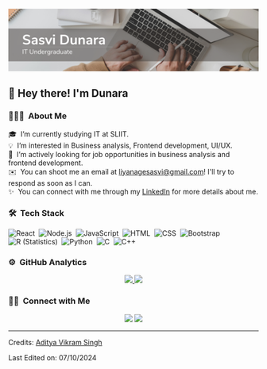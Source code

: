 <!--- # 👋 Hi, I’m Sasvi Dunara

- 👀 I’m interested in Business analysis, Frontend development, UI/UX 
- 🌱 I’m currently studying IT at SLIIT
- 💼 I’m actively looking for job opportunities in business analysis and frontend development.
- 📫 How to reach me [Email](liyanagesasvi@gmail.com)
- ✨ Connect with me [LinkedIn](www.linkedin.com/in/sasvi-dunara)
--->
![Sasvi dunara Banner](https://github.com/Dunara/Dunara/blob/main/assets/GIt%20banner.png)

<h2> 👋 Hey there! I'm Dunara</h2>

### 👨🏻‍💻 &nbsp;About Me

🎓 &nbsp;I’m currently studying IT at SLIIT.\
💡 &nbsp;I’m interested in Business analysis, Frontend development, UI/UX.\
💼 &nbsp;I’m actively looking for job opportunities in business analysis and frontend development.\
✉️ &nbsp;You can shoot me an email at liyanagesasvi@gmail.com! I'll try to respond as soon as I can.\
✨ &nbsp;You can connect with me through my [LinkedIn](www.linkedin.com/in/sasvi-dunara) for more details about me.


### 🛠 &nbsp;Tech Stack

![React](https://img.shields.io/badge/-React-05122A?style=flat&logo=react)&nbsp;
![Node.js](https://img.shields.io/badge/-Node.js-05122A?style=flat&logo=node.js)&nbsp;
![JavaScript](https://img.shields.io/badge/-JavaScript-05122A?style=flat&logo=javascript)&nbsp;
![HTML](https://img.shields.io/badge/-HTML-05122A?style=flat&logo=HTML5)&nbsp;
![CSS](https://img.shields.io/badge/-CSS-05122A?style=flat&logo=CSS3&logoColor=1572B6)&nbsp;
![Bootstrap](https://img.shields.io/badge/-Bootstrap-05122A?style=flat&logo=bootstrap&logoColor=563D7C)&nbsp;
![R (Statistics)](https://img.shields.io/badge/-R-05122A?style=flat&logo=R&logoColor=276DC3)&nbsp;
![Python](https://img.shields.io/badge/-Python-05122A?style=flat&logo=python)&nbsp;
![C](https://img.shields.io/badge/-C-05122A?style=flat&logo=C&logoColor=A8B9CC)&nbsp;
![C++](https://img.shields.io/badge/-C++-05122A?style=flat&logo=C%2B%2B&logoColor=00599C)&nbsp;



### ⚙️ &nbsp;GitHub Analytics

<p align="center">
<a href="https://github.com/Dunara">
  <img height="180em" src="https://github-readme-stats-eight-theta.vercel.app/api?username=Dunara&show_icons=true&theme=algolia&include_all_commits=true&count_private=true"/>
  <img height="180em" src="https://github-readme-stats-eight-theta.vercel.app/api/top-langs/?username=Dunara&layout=compact&langs_count=8&theme=algolia"/>
</a>
</p>

### 🤝🏻 &nbsp;Connect with Me

<p align="center">
<a href="www.linkedin.com/in/sasvi-dunara"><img src="https://img.shields.io/badge/-Sasvi%20Dunara-0077B5?style=flat&logo=Linkedin&logoColor=white"/></a>
<a href="mailto:liyanagesasvi@gmail.com"><img src="https://img.shields.io/badge/-liyanagesasvi@gmail.com-D14836?style=flat&logo=Gmail&logoColor=white"/></a>
</p>

-----
Credits: [Aditya Vikram Singh](https://github.com/AVS1508)

Last Edited on: 07/10/2024
